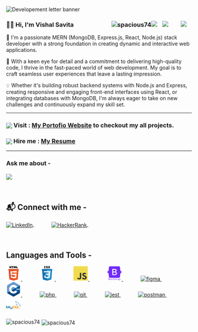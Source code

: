 <img alt="Developement letter banner" align="center" src="https://cdn.dribbble.com/userupload/10184348/file/original-d9f02bfc378ffbb376ffb8a1a3264c63.gif">



  <h3>
      👋🏻 Hi, I'm Vishal Savita
      <a href="https://www.linkedin.com/in/vishal-savita-876624169/" >
        <img src="https://cdn-icons-png.flaticon.com/128/145/145807.png" width="30" align="right" />
      </a>
      <a href="https://auth.geeksforgeeks.org/user/spacious74" target="_blank" >
          <img src="https://upload.wikimedia.org/wikipedia/commons/thumb/4/43/GeeksforGeeks.svg/1280px-GeeksforGeeks.svg.png" width="50" align="right" />
      </a>
      <a href="https://www.linkedin.com/in/vishal-savita-876624169/" >
        <img src="https://cdn-icons-png.flaticon.com/128/145/145807.png" width="30" align="right" />
      </a>
      <img src="https://komarev.com/ghpvc/?username=spacious74&label=Profile%20views&color=0e75b6&style=flat" alt="spacious74" align="right" />
  </h3>
  

    

<p align="left">
  <p>
    💼 I'm a passionate MERN (MongoDB, Express.js, React, Node.js) stack developer with a strong foundation in creating dynamic and interactive web applications.
  </p>
  <p>
    🚀 With a keen eye for detail and a commitment to delivering high-quality code, I thrive in the fast-paced world of web development. My goal is to craft seamless user experiences           that leave a lasting impression.
  </p>
  💡 Whether it's building robust backend systems with Node.js and Express, creating responsive and engaging front-end interfaces using React, or integrating databases with MongoDB, I'm     always eager to take on new challenges and continuously expand my skill set.
</p>
<hr/>

<h3>
  <img  width="40"  align="center" src="https://lordicon.com/icons/wired/lineal/268-avatar-man.svg">
  Visit : <a href="https://ospacious.netlify.app/" target="_blank">My Portofio Website</a> to checkout my all projects.
</h3>

<h3>
  <img  width="40"  align="center" src="https://lordicon.com/icons/wired/lineal/56-document.svg">
  Hire me : <a href="https://drive.google.com/file/d/1EHaA_OrzBfL9GOG09nZrn2Ld1TplpmVk/view?usp=sharing" target="_blank">My Resume</a>
</h3>

<hr/>

<h3 align="left">
 Ask me about - 
</h3>

<p align="left">
  <img src="https://upload.wikimedia.org/wikipedia/commons/thumb/9/94/MERN-logo.png/800px-MERN-logo.png?20200328184328" align="center" width="200px" />
</p>

<br/>
<h2 align="left">📬 Connect with me - </h2>
<p align="left">
  <a href="https://www.linkedin.com/in/vishal-savita-876624169/" target="_blank">
    <img align="center" src="https://raw.githubusercontent.com/rahuldkjain/github-profile-readme-generator/master/src/images/icons/Social/linked-in-alt.svg" alt="LinkedIn" width="40" />
  </a>&nbsp; &nbsp; &nbsp; &nbsp; &nbsp; &nbsp;
  <a href="https://www.hackerrank.com/spacious74" target="blank">
    <img align="center" src="https://raw.githubusercontent.com/rahuldkjain/github-profile-readme-generator/master/src/images/icons/Social/hackerrank.svg" alt="HackerRank" width="40" />    </a>&nbsp; &nbsp; &nbsp; &nbsp; &nbsp; &nbsp;
  <a href="https://auth.geeksforgeeks.org/user/spacious74" target="blank">
   
  </a>
</p>

<br/>
<h2 align="left">Languages and Tools - </h2>
<p align="left"> 
  <a href="https://www.w3.org/html/" target="_blank" rel="noreferrer"> <img src="https://raw.githubusercontent.com/devicons/devicon/master/icons/html5/html5-original-wordmark.svg" alt="html5" width="40" height="40"/> </a> &nbsp; &nbsp; &nbsp; &nbsp; &nbsp; &nbsp;
  <a href="https://www.w3schools.com/css/" target="_blank" rel="noreferrer"> <img src="https://raw.githubusercontent.com/devicons/devicon/master/icons/css3/css3-original-wordmark.svg" alt="css3" width="40" height="40"/> </a> &nbsp; &nbsp; &nbsp; &nbsp; &nbsp; &nbsp;
  <a href="https://developer.mozilla.org/en-US/docs/Web/JavaScript" target="_blank" rel="noreferrer"> <img src="https://raw.githubusercontent.com/devicons/devicon/master/icons/javascript/javascript-original.svg" alt="javascript" width="40" height="40"/> </a> &nbsp; &nbsp; &nbsp; &nbsp; &nbsp; &nbsp;
  <a href="https://getbootstrap.com" target="_blank" rel="noreferrer"> <img src="https://raw.githubusercontent.com/devicons/devicon/master/icons/bootstrap/bootstrap-plain-wordmark.svg" alt="bootstrap" width="40" height="40"/> </a> &nbsp; &nbsp; &nbsp; &nbsp; &nbsp; &nbsp;
  <a href="https://www.figma.com/" target="_blank" rel="noreferrer"> <img src="https://www.vectorlogo.zone/logos/figma/figma-icon.svg" alt="figma" width="40" height="40"/> </a> &nbsp; &nbsp; &nbsp; &nbsp; &nbsp; &nbsp;
  <a href="https://www.w3schools.com/cpp/" target="_blank" rel="noreferrer"> <img src="https://raw.githubusercontent.com/devicons/devicon/master/icons/cplusplus/cplusplus-original.svg" alt="cplusplus" width="40" height="40"/> </a> &nbsp; &nbsp; &nbsp; &nbsp; &nbsp; &nbsp;
  <a href="https://www.php.net/" target="_blank" rel="noreferrer"> <img src="https://imgs.search.brave.com/YJAxiOr98aztMBLkrTORFXt-WQsI7-_hlE2SwLk678k/rs:fit:560:320:1/g:ce/aHR0cHM6Ly91cGxv/YWQud2lraW1lZGlh/Lm9yZy93aWtpcGVk/aWEvY29tbW9ucy90/aHVtYi8yLzI3L1BI/UC1sb2dvLnN2Zy82/NDBweC1QSFAtbG9n/by5zdmcucG5n" alt="php" height="40"/> </a> &nbsp; &nbsp; &nbsp; &nbsp; &nbsp; &nbsp;
  <a href="https://git-scm.com/" target="_blank" rel="noreferrer"> <img src="https://www.vectorlogo.zone/logos/git-scm/git-scm-icon.svg" alt="git" width="40" height="40"/> </a> &nbsp; &nbsp; &nbsp; &nbsp; &nbsp; &nbsp;
  <a href="https://jestjs.io" target="_blank" rel="noreferrer"> <img src="https://www.vectorlogo.zone/logos/jestjsio/jestjsio-icon.svg" alt="jest" width="40" height="40"/> </a> &nbsp; &nbsp; &nbsp; &nbsp; &nbsp; &nbsp;
  <a href="https://postman.com" target="_blank" rel="noreferrer"> <img src="https://www.vectorlogo.zone/logos/getpostman/getpostman-icon.svg" alt="postman" width="40" height="40"/> </a> &nbsp; &nbsp; &nbsp; &nbsp; &nbsp; &nbsp; 
  <a href="https://www.mysql.com/" target="_blank" rel="noreferrer"> <img src="https://raw.githubusercontent.com/devicons/devicon/master/icons/mysql/mysql-original-wordmark.svg" alt="mysql" width="40" height="40"/> </a>
</p>

<p><img align="left" src="https://github-readme-stats.vercel.app/api/top-langs?username=spacious74&show_icons=true&locale=en&layout=compact" alt="spacious74" /></p>

<p>&nbsp;<img align="center" src="https://github-readme-stats.vercel.app/api?username=spacious74&show_icons=true&locale=en" alt="spacious74" /></p>


